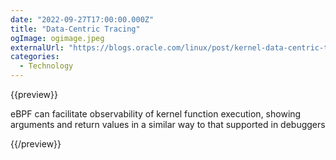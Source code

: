```yaml
---
date: "2022-09-27T17:00:00.000Z"
title: "Data-Centric Tracing"
ogImage: ogimage.jpeg
externalUrl: "https://blogs.oracle.com/linux/post/kernel-data-centric-tracing"
categories:
  - Technology
---
```


{{preview}}

eBPF can facilitate observability of kernel function execution, showing arguments and return values in a similar way to that supported in debuggers

{{/preview}}
